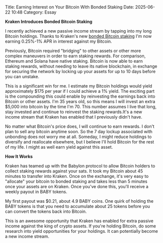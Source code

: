 Title: Earning Interest on Your Bitcoin With Bonded Staking 
Date: 2025-06-22 10:48
Category: Essay

**Kraken Introduces Bonded Bitcoin Staking**

I recently achieved a new passive income stream by tapping into my long Bitcoin holdings.
Thanks to Kraken's new [bonded Bitcoin staking](https://support.kraken.com/articles/overview-of-bitcoin-staking-on-kraken)
I'm now earning 0.25%-1% APR in interest against my Bitcoin.

Previously, Bitcoin required "bridging" to other assets or other more complex maneuvers in order to earn 
staking rewards. For comparison, Ethereum and Solana have native staking. Bitcoin is now able to earn 
staking rewards, without needing to leave its native blockchain, in exchange for securing the network 
by locking up your assets for up to 10 days before you can unstake.

This is a significant win for me. I estimate my Bitcoin holdings would yield approximately $175 per year 
if I could achieve a 1% yield. The exciting part is the compounding this could enable by reinvesting the earnings
back into Bitcoin or other assets. I'm 35 years old, so this means I will invest an extra $5,000 
into bitcoin by the time I'm 70. This number assumes I live that long, stay invested and continue to reinvest the 
staking rewards.It's a new income stream that Kraken has enabled that I previously didn't have.

No matter what Bitcoin's price does, I will continue to earn rewards. I don't plan to sell any bitcoin anytime soon.
So the 7 day lockup associated with unbonding does not worry me at all. Someday, I might reduce holdings to diversify 
and reallocate elsewhere, but I believe I'll hold Bitcoin for the rest of my life. I might as well earn yield against this asset.

**How It Works**

Kraken has teamed up with the Babylon protocol to allow Bitcoin holders to collect staking rewards against your sats.
It took my Bitcoin about 45 minutes to transfer into Kraken. Once on the exchange, it's very easy to "allocate" 
your bitcoin to bonded staking and takes less than 5 minutes once your assets are on Kraken. Once you've done this, 
you'll receive a weekly payout in BABY tokens. 

My first payout was $0.21, about 4.9 BABY coins. One quirk of holding the BABY tokens is that you need to 
accumulate about 25 tokens before you can convert the tokens back into Bitcoin.

This is an awesome opportunity that Kraken has enabled for extra passive income against the king of crypto assets.
If you're holding Bitcoin, do some research into yield opportunities for your holdings. It can potentially become a new income stream.




